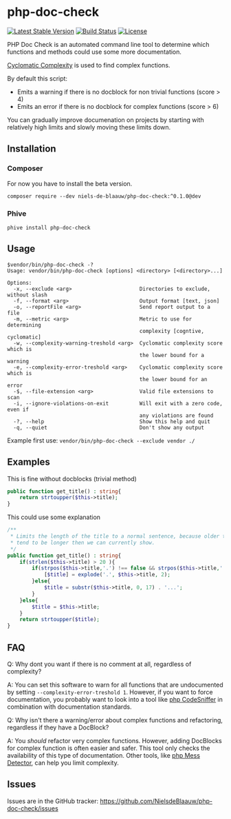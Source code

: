 # php-doc-check

[![Latest Stable Version](https://poser.pugx.org/niels-de-blaauw/php-doc-check/v/stable)](https://packagist.org/packages/niels-de-blaauw/php-doc-check)
[![Build Status](https://travis-ci.org/NielsdeBlaauw/php-doc-check.svg?branch=master)](https://travis-ci.org/NielsdeBlaauw/php-doc-check)
[![License](https://poser.pugx.org/niels-de-blaauw/php-doc-check/license)](https://packagist.org/packages/niels-de-blaauw/php-doc-check)

PHP Doc Check is an automated command line tool to determine which functions and
methods could use some more documentation. 

[Cyclomatic Complexity](https://en.wikipedia.org/wiki/Cyclomatic_complexity) is 
used to find complex functions.

By default this script:

- Emits a warning if there is no docblock for non trivial functions (score > 4)
- Emits an error if there is no docblock for complex functions (score > 6)

You can gradually improve documenation on projects by starting with relatively
high limits and slowly moving these limits down.

## Installation

### Composer

For now you have to install the beta version.

`composer require --dev niels-de-blaauw/php-doc-check:^0.1.0@dev`

### Phive

`phive install php-doc-check`

## Usage

```
$vendor/bin/php-doc-check -?
Usage: vendor/bin/php-doc-check [options] <directory> [<directory>...]

Options:
  -x, --exclude <arg>                      Directories to exclude, without slash
  -f, --format <arg>                       Output format [text, json]
  -o, --reportFile <arg>                   Send report output to a file
  -m, --metric <arg>                       Metric to use for determining
                                           complexity [cogntive, cyclomatic]
  -w, --complexity-warning-treshold <arg>  Cyclomatic complexity score which is
                                           the lower bound for a warning
  -e, --complexity-error-treshold <arg>    Cyclomatic complexity score which is
                                           the lower bound for an error
  -$, --file-extension <arg>               Valid file extensions to scan
  -i, --ignore-violations-on-exit          Will exit with a zero code, even if
                                           any violations are found
  -?, --help                               Show this help and quit
  -q, --quiet                              Don't show any output
```

Example first use: `vendor/bin/php-doc-check --exclude vendor ./`

## Examples

This is fine without docblocks (trivial method)

```php
public function get_title() : string{
    return strtoupper($this->title);
}
```

This could use some explanation

```php
/**
 * Limits the length of the title to a normal sentence, because older titles
 * tend to be longer then we can currently show.
 */
public function get_title() : string{
    if(strlen($this->title) > 20 ){
        if(strpos($this->title,'.') !== false && strpos($this->title,'.') < 20){
            [$title] = explode('.', $this->title, 2);
        }else{
            $title = substr($this->title, 0, 17) . '...';
        }
    }else{
        $title = $this->title;
    }
    return strtoupper($title);
}
```

## FAQ

Q: Why dont you want if there is no comment at all, regardless of complexity?

A: You can set this software to warn for all functions that are undocumented by
setting `--complexity-error-treshold 1`. However, if you want to force
documentation, you probably want to look into a tool like [php CodeSniffer](https://github.com/squizlabs/PHP_CodeSniffer)
in combination with documentation standards.

Q: Why isn't there a warning/error about complex functions and refactoring, 
regardless if they have a DocBlock?

A: You *should* refactor very complex functions. However, adding DocBlocks
for complex function is often easier and safer. This tool only checks the 
availability of this type of documentation. Other tools, like [php Mess Detector](https://github.com/phpmd/phpmd), 
can help you limit complexity.

## Issues

Issues are in the GitHub tracker: https://github.com/NielsdeBlaauw/php-doc-check/issues
